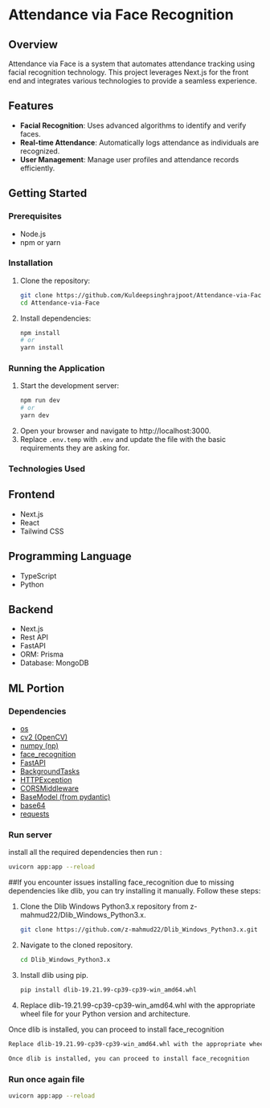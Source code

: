 # Attendance via Face Recognition

## Overview

Attendance via Face is a system that automates attendance tracking using facial recognition technology. This project leverages Next.js for the front end and integrates various technologies to provide a seamless experience.

## Features

- **Facial Recognition**: Uses advanced algorithms to identify and verify faces.
- **Real-time Attendance**: Automatically logs attendance as individuals are recognized.
- **User Management**: Manage user profiles and attendance records efficiently.

## Getting Started

### Prerequisites

- Node.js
- npm or yarn

### Installation

1. Clone the repository:
   ```bash
   git clone https://github.com/Kuldeepsinghrajpoot/Attendance-via-Face.git
   cd Attendance-via-Face
   ```
2. Install dependencies:
   ```bash
   npm install
   # or
   yarn install
   ```
### Running the Application

1. Start the development server:
   ``` bash
   npm run dev
   # or
   yarn dev

2. Open your browser and navigate to http://localhost:3000.
3. Replace `.env.temp` with `.env` and update the file with the basic requirements they are asking for.


### Technologies Used


## Frontend
- Next.js
- React
- Tailwind CSS

## Programming Language
- TypeScript
- Python

## Backend
- Next.js
- Rest API
- FastAPI
- ORM: Prisma
- Database: MongoDB

## ML Portion

### Dependencies
- [os](https://docs.python.org/3/library/os.html)
- [cv2 (OpenCV)](https://pypi.org/project/opencv-python/)
- [numpy (np)](https://numpy.org/)
- [face_recognition](https://pypi.org/project/face-recognition/)
- [FastAPI](https://fastapi.tiangolo.com/)
- [BackgroundTasks](https://fastapi.tiangolo.com/tutorial/background-tasks/)
- [HTTPException](https://fastapi.tiangolo.com/tutorial/handling-errors/)
- [CORSMiddleware](https://fastapi.tiangolo.com/tutorial/cors/)
- [BaseModel (from pydantic)](https://pydantic-docs.helpmanual.io/)
- [base64](https://docs.python.org/3/library/base64.html)
- [requests](https://docs.python-requests.org/en/latest/)

### Run server
install all the required dependencies then run :

```bash
uvicorn app:app --reload
```


##If you encounter issues installing face_recognition due to missing dependencies like dlib, you can try installing it manually. Follow these steps:
1. Clone the Dlib Windows Python3.x repository from z-mahmud22/Dlib_Windows_Python3.x.
   ```bash
   git clone https://github.com/z-mahmud22/Dlib_Windows_Python3.x.git
   ```
2. Navigate to the cloned repository.
   ```bash
   cd Dlib_Windows_Python3.x
   ```
3. Install dlib using pip.
   ```bash
   pip install dlib-19.21.99-cp39-cp39-win_amd64.whl
   ```
4. Replace dlib-19.21.99-cp39-cp39-win_amd64.whl with the appropriate wheel file for your Python version and architecture.

Once dlib is installed, you can proceed to install face_recognition
  ```bash
  Replace dlib-19.21.99-cp39-cp39-win_amd64.whl with the appropriate wheel file for your Python version and architecture.

Once dlib is installed, you can proceed to install face_recognition
 ```
### Run once again file
```bash
uvicorn app:app --reload
```




